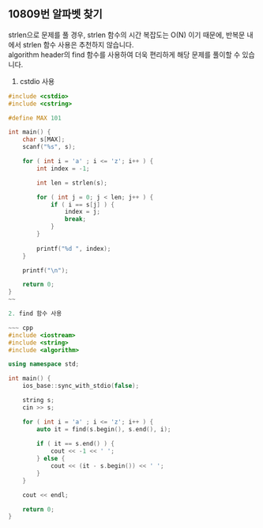 10809번 알파벳 찾기
----------------

strlen으로 문제를 풀 경우, strlen 함수의 시간 복잡도는 O(N) 이기 때문에, 반복문 내에서 strlen 함수 사용은 추천하지 않습니다.  
algorithm header의 find 함수를 사용하여 더욱 편리하게 해당 문제를 풀이할 수 있습니다.  

1. cstdio 사용

~~~ cpp
#include <cstdio>
#include <cstring>

#define MAX 101

int main() {
    char s[MAX];
    scanf("%s", s);

    for ( int i = 'a' ; i <= 'z'; i++ ) {
        int index = -1;

        int len = strlen(s);

        for ( int j = 0; j < len; j++ ) {
            if ( i == s[j] ) {
                index = j;
                break;
            }
        }
        
        printf("%d ", index);
    }

    printf("\n");

    return 0;
}
~~

2. find 함수 사용

~~~ cpp
#include <iostream>
#include <string>
#include <algorithm>

using namespace std;

int main() {
    ios_base::sync_with_stdio(false);

    string s;
    cin >> s;

    for ( int i = 'a' ; i <= 'z'; i++ ) {
        auto it = find(s.begin(), s.end(), i);
    
        if ( it == s.end() ) {
            cout << -1 << ' ';
        } else {
            cout << (it - s.begin()) << ' ';
        }
    }

    cout << endl;

    return 0;
}
~~~